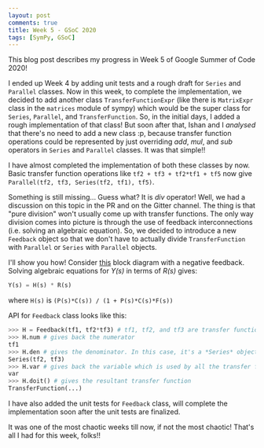 ```yaml
---
layout: post
comments: true
title: Week 5 - GSoC 2020
tags: [SymPy, GSoC]
---
```


This blog post describes my progress in Week 5 of Google Summer of Code 2020! 

I ended up Week 4 by adding unit tests and a rough draft for `Series` and `Parallel` classes. Now in this week, to complete the implementation, we decided to add another class
`TransferFunctionExpr` (like there is `MatrixExpr` class in the `matrices` module of sympy) which would be the super class for `Series`, `Parallel`, and `TransferFunction`. So, in the initial days, I added a rough implementation of that
class! But soon after that, Ishan and I *analysed* that there's no need to add a new class :p, because transfer function operations could be represented by just overriding
*add*, *mul*, and *sub* operators in `Series` and `Parallel` classes. It was that simple!! 

I have almost completed the implementation of both these classes by now. Basic transfer function operations like `tf2 + tf3 + tf2*tf1 + tf5` now give `Parallel(tf2, tf3, Series(tf2, tf1), tf5)`.

Something is still missing... Guess what? It is *div* operator! Well, we had a discussion on this topic in the PR and on the Gitter channel. The thing is that "pure division"
won't usually come up with transfer functions. The only way division comes into picture is through the use of feedback interconnections (i.e. solving an algebraic equation).
So, we decided to introduce a new `Feedback` object so that we don't have to actually divide `TransferFunction` with `Parallel` or `Series` with `Parallel` objects.

I'll show you how! Consider [this](https://en.wikipedia.org/wiki/Control_theory#/media/File:Simple_feedback_control_loop2.svg) block diagram with a negative feedback.
Solving algebraic equations for *Y(s)* in terms of *R(s)* gives:
``` python
Y(s) = H(s) * R(s)
```
where `H(s)` is `(P(s)*C(s)) / (1 + P(s)*C(s)*F(s))`

API for `Feedback` class looks like this:
``` python
>>> H = Feedback(tf1, tf2*tf3) # tf1, tf2, and tf3 are transfer functions.
>>> H.num # gives back the numerator
tf1
>>> H.den # gives the denominator. In this case, it's a *Series* object
Series(tf2, tf3)
>>> H.var # gives back the variable which is used by all the transfer functions.
var
>>> H.doit() # gives the resultant transfer function
TransferFunction(...)
```

I have also added the unit tests for `Feedback` class, will complete the implementation soon after the unit tests are finalized.

It was one of the most chaotic weeks till now, if not the most chaotic! 
That's all I had for this week, folks!!
